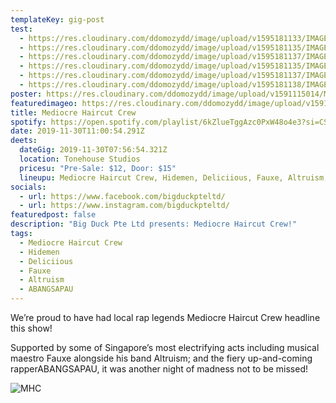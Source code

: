 ```yaml
---
templateKey: gig-post
test:
  - https://res.cloudinary.com/ddomozydd/image/upload/v1595181133/IMAGES%20FOR%20gigs/MHC/MHC4_hlizga.jpg
  - https://res.cloudinary.com/ddomozydd/image/upload/v1595181135/IMAGES%20FOR%20gigs/MHC/MHC5_xh4bxf.jpg
  - https://res.cloudinary.com/ddomozydd/image/upload/v1595181137/IMAGES%20FOR%20gigs/MHC/MHC3_nufs9y.jpg
  - https://res.cloudinary.com/ddomozydd/image/upload/v1595181135/IMAGES%20FOR%20gigs/MHC/MHC2_lp9dub.jpg
  - https://res.cloudinary.com/ddomozydd/image/upload/v1595181137/IMAGES%20FOR%20gigs/MHC/MHC1_x9zblr.jpg
  - https://res.cloudinary.com/ddomozydd/image/upload/v1595181138/IMAGES%20FOR%20gigs/MHC/MHC_zbxrwq.jpg
poster: https://res.cloudinary.com/ddomozydd/image/upload/v1591115014/MHC/mhcborder_s2bqrb.jpg
featuredimageo: https://res.cloudinary.com/ddomozydd/image/upload/v1591115014/MHC/mhcborder_s2bqrb.jpg
title: Mediocre Haircut Crew
spotify: https://open.spotify.com/playlist/6kZlueTggAzc0PxW48o4e3?si=CSuzFedkQFCM0xGCWbtfow
date: 2019-11-30T11:00:54.291Z
deets:
  dateGig: 2019-11-30T07:56:54.321Z
  location: Tonehouse Studios
  pricesu: "Pre-Sale: $12, Door: $15"
  lineupu: Mediocre Haircut Crew, Hidemen, Deliciious, Fauxe, Altruism, ABANGSAPAU
socials:
  - url: https://www.facebook.com/bigduckpteltd/
  - url: https://www.instagram.com/bigduckpteltd/
featuredpost: false
description: "Big Duck Pte Ltd presents: Mediocre Haircut Crew!"
tags:
  - Mediocre Haircut Crew
  - Hidemen
  - Deliciious
  - Fauxe
  - Altruism
  - ABANGSAPAU
---
```

We’re proud to have had local rap legends[](https://www.instagram.com/mhc.sg/) Mediocre Haircut Crew headline this show!

Supported by some of Singapore’s most electrifying acts including musical maestro [](https://www.instagram.com/fauxe_91/)Fauxe alongside his band Altruism; and the fiery up-and-coming rapper[](https://www.instagram.com/abangsapau/)ABANGSAPAU, it was another night of madness not to be missed!

![](https://res.cloudinary.com/ddomozydd/image/upload/v1591115014/MHC/mhcborder_s2bqrb.jpg "MHC")